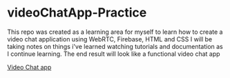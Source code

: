 # videoChatApp-Practice


This repo was created as a learning area for myself to learn how to create a video chat application using WebRTC, Firebase, HTML and CSS
I will be taking notes on things i've learned watching tutorials and documentation as I continue learning. The end result will look like a functional video chat app


[Video Chat app](https://clinquant-fenglisu-da70a9.netlify.app/)
